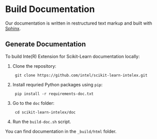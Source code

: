 <!-- file: README.md
******************************************************************************
* Copyright 2024 Intel Corporation
*
* Licensed under the Apache License, Version 2.0 (the "License");
* you may not use this file except in compliance with the License.
* You may obtain a copy of the License at
*
*     http://www.apache.org/licenses/LICENSE-2.0
*
* Unless required by applicable law or agreed to in writing, software
* distributed under the License is distributed on an "AS IS" BASIS,
* WITHOUT WARRANTIES OR CONDITIONS OF ANY KIND, either express or implied.
* See the License for the specific language governing permissions and
* limitations under the License.
*******************************************************************************/-->

# Build Documentation

Our documentation is written in restructured text markup and built with [Sphinx](http://www.sphinx-doc.org/en/master/).

## Generate Documentation

To build Inte(R) Extension for Scikit-Learn documentation locally:

1. Clone the repository:

		git clone https://github.com/intel/scikit-learn-intelex.git

2. Install requried Python packages using `pip`:

		pip install -r requirements-doc.txt

3. Go to the `doc` folder:

		cd scikit-learn-intelex/doc

4. Run the ``build-doc.sh`` script. 

You can find documentation in the `_build/html` folder.
